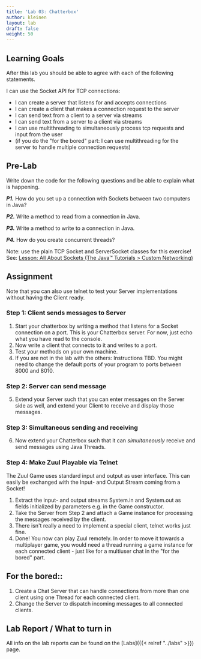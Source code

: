 ```yaml
---
title: 'Lab 03: Chatterbox'
author: kleinen
layout: lab
draft: false
weight: 50
---
```


## Learning Goals

After this lab you should be able to agree with each of the following statements.

I can use the Socket API for TCP connections:
* I can create a server that listens for and accepts connections
* I can create a client that makes a connection request to the server
* I can send text from a client to a server via streams
* I can send text from a server to a client via streams
* I can use multithreading to simultaneously process tcp requests and input from the user
* (if you do the "for the bored" part: I can use multithreading for the server to handle multiple connection requests)

## Pre-Lab
Write down the code for the following questions and be able to explain what is happening.

***P1.*** How do you set up a connection with Sockets between two computers in Java?

***P2.*** Write a method to read from a connection in Java.

***P3.*** Write a method to write to a connection in Java.

***P4.*** How do you create concurrent threads?

Note: use the plain TCP Socket and ServerSocket classes for this exercise!
See:
[Lesson: All About Sockets (The Java™ Tutorials > Custom Networking)](https://docs.oracle.com/javase/tutorial/networking/sockets/index.html)

## Assignment

Note that you can also use telnet to test your Server implementations without
having the Client ready.

### Step 1: Client sends messages to Server
1. Start your chatterbox by writing a method that listens for a Socket connection on a port. This is your Chatterbox server. For now, just echo what you have read to the console.
2. Now write a client that connects to it and writes to a port.
3. Test your methods on your own machine.
4. If you are not in the lab with the others: Instructions TBD. You might need to change the default ports of your program to ports between 8000 and 8010.

### Step 2: Server can send message
5. Extend your Server such that you can enter messages on the Server side as well, and extend your Client to receive and display those messages.

### Step 3: Simultaneous sending and receiving
6. Now extend your Chatterbox such that it can *simultaneously* receive and send messages using Java Threads.

### Step 4: Make Zuul Playable via Telnet
The Zuul Game uses standard input and output as user interface. This can easily be
exchanged with the Input- and Output Stream coming from a Socket!

1. Extract the input- and output streams System.in and System.out as fields initialized by parameters
e.g. in the Game constructor.
2. Take the Server from Step 2 and attach a Game instance for processing the messages received by the client.
3. There isn't really a need to implement a special client, telnet works just fine.
4. Done! You now can play Zuul remotely. In order to move it towards a multiplayer game, you would need a
   thread running a game instance for each connected client - just like for a multiuser chat in the "for the bored" part.

## For the bored::
1. Create a Chat Server that can handle connections from more than one client using one Thread for each connected client.
2. Change the Server to dispatch incoming messages to all connected clients.

## Lab Report / What to turn in
All info on the lab reports can be found on the [Labs]({{< relref "../labs" >}}) page.
